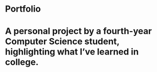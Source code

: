 # Portfolio
# A personal project by a fourth-year Computer Science student, highlighting what I’ve learned in college.
